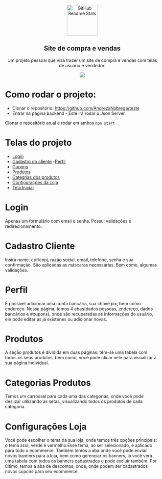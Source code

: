 <p align="center">
<img width="100px" src="https://cdn.discordapp.com/attachments/975905192069435395/975907674724114522/unknown.png" align="center" alt="GitHub Readme Stats" />
<h2 align="center">Site de compra e vendas</h2>
<p align="center"> Um projeto pessoal que visa trazer um site de compra e vendas com telas de usuário e vendedor.</p>
</p>
<p align="center">
<img src="http://img.shields.io/static/v1?label=STATUS&message=CONCLUIDO&color=GREEN&style=for-the-badge"/>
</p>




# Como rodar o projeto:

- Clonar o repositório: https://github.com/AndrezaNobrega/teste
- Entrar na página backend - Este irá rodar o Json Server.

Clonar o repositório atual e rodar em ambos ```npm start```


# Telas do projeto

- [Login](#Login)
- [Cadastro do cliente](#cadastroCliente)
-[Perfil](#Perfil)
- [Cupons](#cupons)
- [Produtos](#Produtos)
- [Categrias dos produtos](#categoriasProdutos)
- [Configurações da Loja](#configLoja)
- [Tela Inicial](#telaInicial)


# Login
Apenas um formulário com email e senha. Possui validações e redirecionamento.

# Cadastro Cliente 
Insira nome, cpf/cnpj, razão social, email, telefone, senha e sua confirmação. São aplicadas as máscaras necessárias. Bem como, algumas validações.

# Perfil 
É possível adicionar uma conta bancária, sua chave pix, bem como endereço. 
Nessa página, temos 4 abas(dados pessoas, endereço, dados bancários e #cupons), onde são recuperadas as informações do usuário, ele pode editar as já existenes ou adicionar novas.

# Produtos
A seção produtos é dividida em duas páginas: têm-se uma tabela com todos os seus produtos, bem como, você pode clicar nele para visualizar a sua página individual.

# Categorias Produtos
Temos um carrossel para cada uma das categorias, onde você pode deslizar utilizando as setas, visualizando todos os produtos de cada categoria.

# Configurações Loja
Você pode escolher o tema da sua loja, onde temos três opções principais: o tema azul, verde e vermelho.Esse tema, ao ser selecionado, é aplicado para todo o ecommerce. Também temos a aba onde você pode enviar novos banners para a loja, bem como gerenciar os banners, lá você verá uma tabela com todos os banners cadastrados e pode excluir também. Por último, temos a aba de descontos, onde, onde podem ser cadastrados novos cupons para seu ecommerce.

